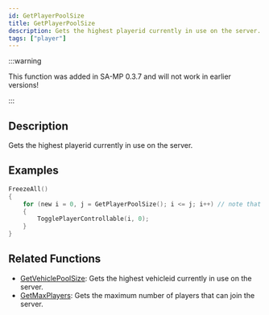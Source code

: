 ```yaml
---
id: GetPlayerPoolSize
title: GetPlayerPoolSize
description: Gets the highest playerid currently in use on the server.
tags: ["player"]
---
```


:::warning

This function was added in SA-MP 0.3.7 and will not work in earlier versions!

:::

## Description

Gets the highest playerid currently in use on the server.

## Examples

```c
FreezeAll()
{
    for (new i = 0, j = GetPlayerPoolSize(); i <= j; i++) // note that we assign the return value to a new variable (j) to avoid calling the function with each iteration
    {
        TogglePlayerControllable(i, 0);
    }
}
```

## Related Functions

- [GetVehiclePoolSize](GetVehiclePoolSize.md): Gets the highest vehicleid currently in use on the server.
- [GetMaxPlayers](GetMaxPlayers.md): Gets the maximum number of players that can join the server.
